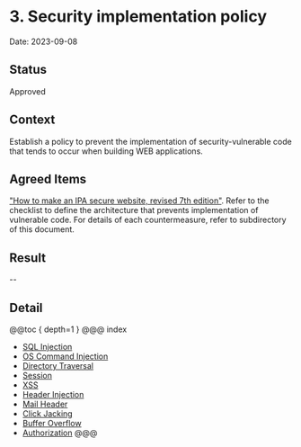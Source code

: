 # 3. Security implementation policy
Date: 2023-09-08

## Status
Approved

## Context
Establish a policy to prevent the implementation of security-vulnerable code that tends to occur when building WEB applications.

## Agreed Items
["How to make an IPA secure website, revised 7th edition"](https://www.ipa.go.jp/files/000017316.pdf). Refer to the checklist to define the architecture that prevents implementation of vulnerable code.
For details of each countermeasure, refer to subdirectory of this document.

## Result
--

## Detail
@@toc { depth=1 }
@@@ index
- [SQL Injection](01-sql-injection_en.md)
- [OS Command Injection](02-os-command-injection_en.md)
- [Directory Traversal](03-directory-traversal_en.md)
- [Session](04-managing-session_en.md)
- [XSS](05-xss_en.md)
- [Header Injection](07-http-header-injection_en.md)
- [Mail Header](08-mail-header-injection_en.md)
- [Click Jacking](09-click-jacking_en.md)
- [Buffer Overflow](10-buffer-overflow_en.md)
- [Authorization](11-auth_en.md)
@@@
